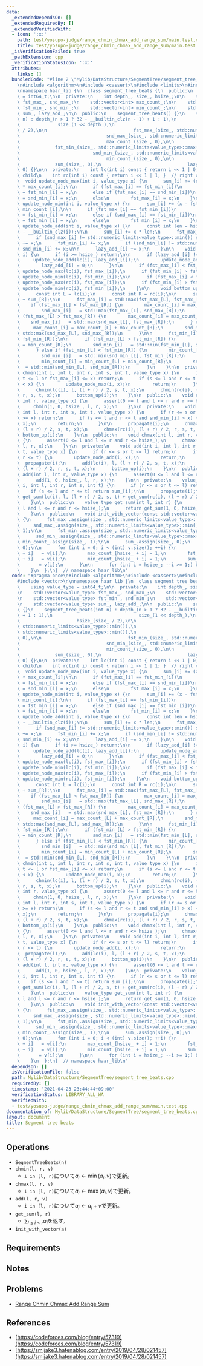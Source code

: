 ```yaml
---
data:
  _extendedDependsOn: []
  _extendedRequiredBy: []
  _extendedVerifiedWith:
  - icon: ':x:'
    path: test/yosupo-judge/range_chmin_chmax_add_range_sum/main.test.cpp
    title: test/yosupo-judge/range_chmin_chmax_add_range_sum/main.test.cpp
  _isVerificationFailed: true
  _pathExtension: cpp
  _verificationStatusIcon: ':x:'
  attributes:
    links: []
  bundledCode: "#line 2 \"Mylib/DataStructure/SegmentTree/segment_tree_beats.cpp\"\
    \n#include <algorithm>\n#include <cassert>\n#include <limits>\n#include <vector>\n\
    \nnamespace haar_lib {\n  class segment_tree_beats {\n  public:\n    using value_type\
    \ = int64_t;\n\n  private:\n    int depth_, size_, hsize_;\n\n    std::vector<value_type>\
    \ fst_max_, snd_max_;\n    std::vector<int> max_count_;\n\n    std::vector<value_type>\
    \ fst_min_, snd_min_;\n    std::vector<int> min_count_;\n\n    std::vector<value_type>\
    \ sum_, lazy_add_;\n\n  public:\n    segment_tree_beats() {}\n    segment_tree_beats(int\
    \ n) : depth_(n > 1 ? 32 - __builtin_clz(n - 1) + 1 : 1),\n                  \
    \              size_(1 << depth_),\n                                hsize_(size_\
    \ / 2),\n\n                                fst_max_(size_, std::numeric_limits<value_type>::min()),\n\
    \                                snd_max_(size_, std::numeric_limits<value_type>::min()),\n\
    \                                max_count_(size_, 0),\n\n                   \
    \             fst_min_(size_, std::numeric_limits<value_type>::max()),\n     \
    \                           snd_min_(size_, std::numeric_limits<value_type>::max()),\n\
    \                                min_count_(size_, 0),\n\n                   \
    \             sum_(size_, 0),\n                                lazy_add_(size_,\
    \ 0) {}\n\n  private:\n    int lc(int i) const { return i << 1 | 0; }  // left\
    \ child\n    int rc(int i) const { return i << 1 | 1; }  // right child\n\n  \
    \  void update_node_max(int i, value_type x) {\n      sum_[i] += (x - fst_max_[i])\
    \ * max_count_[i];\n\n      if (fst_max_[i] == fst_min_[i])\n        fst_max_[i]\
    \ = fst_min_[i] = x;\n      else if (fst_max_[i] == snd_min_[i])\n        fst_max_[i]\
    \ = snd_min_[i] = x;\n      else\n        fst_max_[i] = x;\n    }\n\n    void\
    \ update_node_min(int i, value_type x) {\n      sum_[i] += (x - fst_min_[i]) *\
    \ min_count_[i];\n\n      if (fst_max_[i] == fst_min_[i])\n        fst_max_[i]\
    \ = fst_min_[i] = x;\n      else if (snd_max_[i] == fst_min_[i])\n        snd_max_[i]\
    \ = fst_min_[i] = x;\n      else\n        fst_min_[i] = x;\n    }\n\n    void\
    \ update_node_add(int i, value_type x) {\n      const int len = hsize_ >> (31\
    \ - __builtin_clz(i));\n\n      sum_[i] += x * len;\n      fst_max_[i] += x;\n\
    \      if (snd_max_[i] != std::numeric_limits<value_type>::min()) snd_max_[i]\
    \ += x;\n      fst_min_[i] += x;\n      if (snd_min_[i] != std::numeric_limits<value_type>::max())\
    \ snd_min_[i] += x;\n\n      lazy_add_[i] += x;\n    }\n\n    void propagate(int\
    \ i) {\n      if (i >= hsize_) return;\n\n      if (lazy_add_[i] != 0) {\n   \
    \     update_node_add(lc(i), lazy_add_[i]);\n        update_node_add(rc(i), lazy_add_[i]);\n\
    \        lazy_add_[i] = 0;\n      }\n\n      if (fst_max_[i] < fst_max_[lc(i)])\
    \ update_node_max(lc(i), fst_max_[i]);\n      if (fst_min_[i] > fst_min_[lc(i)])\
    \ update_node_min(lc(i), fst_min_[i]);\n\n      if (fst_max_[i] < fst_max_[rc(i)])\
    \ update_node_max(rc(i), fst_max_[i]);\n      if (fst_min_[i] > fst_min_[rc(i)])\
    \ update_node_min(rc(i), fst_min_[i]);\n    }\n\n    void bottom_up(int i) {\n\
    \      const int L = lc(i);\n      const int R = rc(i);\n\n      sum_[i] = sum_[L]\
    \ + sum_[R];\n\n      fst_max_[i] = std::max(fst_max_[L], fst_max_[R]);\n\n  \
    \    if (fst_max_[L] < fst_max_[R]) {\n        max_count_[i] = max_count_[R];\n\
    \        snd_max_[i]   = std::max(fst_max_[L], snd_max_[R]);\n      } else if\
    \ (fst_max_[L] > fst_max_[R]) {\n        max_count_[i] = max_count_[L];\n    \
    \    snd_max_[i]   = std::max(snd_max_[L], fst_max_[R]);\n      } else {\n   \
    \     max_count_[i] = max_count_[L] + max_count_[R];\n        snd_max_[i]   =\
    \ std::max(snd_max_[L], snd_max_[R]);\n      }\n\n      fst_min_[i] = std::min(fst_min_[L],\
    \ fst_min_[R]);\n\n      if (fst_min_[L] > fst_min_[R]) {\n        min_count_[i]\
    \ = min_count_[R];\n        snd_min_[i]   = std::min(fst_min_[L], snd_min_[R]);\n\
    \      } else if (fst_min_[L] < fst_min_[R]) {\n        min_count_[i] = min_count_[L];\n\
    \        snd_min_[i]   = std::min(snd_min_[L], fst_min_[R]);\n      } else {\n\
    \        min_count_[i] = min_count_[L] + min_count_[R];\n        snd_min_[i] \
    \  = std::min(snd_min_[L], snd_min_[R]);\n      }\n    }\n\n  private:\n    void\
    \ chmin(int i, int l, int r, int s, int t, value_type x) {\n      if (r <= s or\
    \ t <= l or fst_max_[i] <= x) return;\n      if (s <= l and r <= t and snd_max_[i]\
    \ < x) {\n        update_node_max(i, x);\n        return;\n      }\n\n      propagate(i);\n\
    \      chmin(lc(i), l, (l + r) / 2, s, t, x);\n      chmin(rc(i), (l + r) / 2,\
    \ r, s, t, x);\n      bottom_up(i);\n    }\n\n  public:\n    void chmin(int l,\
    \ int r, value_type x) {\n      assert(0 <= l and l <= r and r <= hsize_);\n \
    \     chmin(1, 0, hsize_, l, r, x);\n    }\n\n  private:\n    void chmax(int i,\
    \ int l, int r, int s, int t, value_type x) {\n      if (r <= s or t <= l or fst_min_[i]\
    \ >= x) return;\n      if (s <= l and r <= t and snd_min_[i] > x) {\n        update_node_min(i,\
    \ x);\n        return;\n      }\n\n      propagate(i);\n      chmax(lc(i), l,\
    \ (l + r) / 2, s, t, x);\n      chmax(rc(i), (l + r) / 2, r, s, t, x);\n     \
    \ bottom_up(i);\n    }\n\n  public:\n    void chmax(int l, int r, value_type x)\
    \ {\n      assert(0 <= l and l <= r and r <= hsize_);\n      chmax(1, 0, hsize_,\
    \ l, r, x);\n    }\n\n  private:\n    void add(int i, int l, int r, int s, int\
    \ t, value_type x) {\n      if (r <= s or t <= l) return;\n      if (s <= l and\
    \ r <= t) {\n        update_node_add(i, x);\n        return;\n      }\n\n    \
    \  propagate(i);\n      add(lc(i), l, (l + r) / 2, s, t, x);\n      add(rc(i),\
    \ (l + r) / 2, r, s, t, x);\n      bottom_up(i);\n    }\n\n  public:\n    void\
    \ add(int l, int r, value_type x) {\n      assert(0 <= l and l <= r and r <= hsize_);\n\
    \      add(1, 0, hsize_, l, r, x);\n    }\n\n  private:\n    value_type get_sum(int\
    \ i, int l, int r, int s, int t) {\n      if (r <= s or t <= l) return 0;\n  \
    \    if (s <= l and r <= t) return sum_[i];\n\n      propagate(i);\n      return\
    \ get_sum(lc(i), l, (l + r) / 2, s, t) + get_sum(rc(i), (l + r) / 2, r, s, t);\n\
    \    }\n\n  public:\n    value_type get_sum(int l, int r) {\n      assert(0 <=\
    \ l and l <= r and r <= hsize_);\n      return get_sum(1, 0, hsize_, l, r);\n\
    \    }\n\n  public:\n    void init_with_vector(const std::vector<value_type> &v)\
    \ {\n      fst_max_.assign(size_, std::numeric_limits<value_type>::min());\n \
    \     snd_max_.assign(size_, std::numeric_limits<value_type>::min());\n      max_count_.assign(size_,\
    \ 1);\n\n      fst_min_.assign(size_, std::numeric_limits<value_type>::max());\n\
    \      snd_min_.assign(size_, std::numeric_limits<value_type>::max());\n     \
    \ min_count_.assign(size_, 1);\n\n      sum_.assign(size_, 0);\n      lazy_add_.assign(size_,\
    \ 0);\n\n      for (int i = 0; i < (int) v.size(); ++i) {\n        fst_max_[hsize_\
    \ + i]   = v[i];\n        max_count_[hsize_ + i] = 1;\n        fst_min_[hsize_\
    \ + i]   = v[i];\n        min_count_[hsize_ + i] = 1;\n        sum_[hsize_ + i]\
    \       = v[i];\n      }\n\n      for (int i = hsize_; --i >= 1;) bottom_up(i);\n\
    \    }\n  };\n}  // namespace haar_lib\n"
  code: "#pragma once\n#include <algorithm>\n#include <cassert>\n#include <limits>\n\
    #include <vector>\n\nnamespace haar_lib {\n  class segment_tree_beats {\n  public:\n\
    \    using value_type = int64_t;\n\n  private:\n    int depth_, size_, hsize_;\n\
    \n    std::vector<value_type> fst_max_, snd_max_;\n    std::vector<int> max_count_;\n\
    \n    std::vector<value_type> fst_min_, snd_min_;\n    std::vector<int> min_count_;\n\
    \n    std::vector<value_type> sum_, lazy_add_;\n\n  public:\n    segment_tree_beats()\
    \ {}\n    segment_tree_beats(int n) : depth_(n > 1 ? 32 - __builtin_clz(n - 1)\
    \ + 1 : 1),\n                                size_(1 << depth_),\n           \
    \                     hsize_(size_ / 2),\n\n                                fst_max_(size_,\
    \ std::numeric_limits<value_type>::min()),\n                                snd_max_(size_,\
    \ std::numeric_limits<value_type>::min()),\n                                max_count_(size_,\
    \ 0),\n\n                                fst_min_(size_, std::numeric_limits<value_type>::max()),\n\
    \                                snd_min_(size_, std::numeric_limits<value_type>::max()),\n\
    \                                min_count_(size_, 0),\n\n                   \
    \             sum_(size_, 0),\n                                lazy_add_(size_,\
    \ 0) {}\n\n  private:\n    int lc(int i) const { return i << 1 | 0; }  // left\
    \ child\n    int rc(int i) const { return i << 1 | 1; }  // right child\n\n  \
    \  void update_node_max(int i, value_type x) {\n      sum_[i] += (x - fst_max_[i])\
    \ * max_count_[i];\n\n      if (fst_max_[i] == fst_min_[i])\n        fst_max_[i]\
    \ = fst_min_[i] = x;\n      else if (fst_max_[i] == snd_min_[i])\n        fst_max_[i]\
    \ = snd_min_[i] = x;\n      else\n        fst_max_[i] = x;\n    }\n\n    void\
    \ update_node_min(int i, value_type x) {\n      sum_[i] += (x - fst_min_[i]) *\
    \ min_count_[i];\n\n      if (fst_max_[i] == fst_min_[i])\n        fst_max_[i]\
    \ = fst_min_[i] = x;\n      else if (snd_max_[i] == fst_min_[i])\n        snd_max_[i]\
    \ = fst_min_[i] = x;\n      else\n        fst_min_[i] = x;\n    }\n\n    void\
    \ update_node_add(int i, value_type x) {\n      const int len = hsize_ >> (31\
    \ - __builtin_clz(i));\n\n      sum_[i] += x * len;\n      fst_max_[i] += x;\n\
    \      if (snd_max_[i] != std::numeric_limits<value_type>::min()) snd_max_[i]\
    \ += x;\n      fst_min_[i] += x;\n      if (snd_min_[i] != std::numeric_limits<value_type>::max())\
    \ snd_min_[i] += x;\n\n      lazy_add_[i] += x;\n    }\n\n    void propagate(int\
    \ i) {\n      if (i >= hsize_) return;\n\n      if (lazy_add_[i] != 0) {\n   \
    \     update_node_add(lc(i), lazy_add_[i]);\n        update_node_add(rc(i), lazy_add_[i]);\n\
    \        lazy_add_[i] = 0;\n      }\n\n      if (fst_max_[i] < fst_max_[lc(i)])\
    \ update_node_max(lc(i), fst_max_[i]);\n      if (fst_min_[i] > fst_min_[lc(i)])\
    \ update_node_min(lc(i), fst_min_[i]);\n\n      if (fst_max_[i] < fst_max_[rc(i)])\
    \ update_node_max(rc(i), fst_max_[i]);\n      if (fst_min_[i] > fst_min_[rc(i)])\
    \ update_node_min(rc(i), fst_min_[i]);\n    }\n\n    void bottom_up(int i) {\n\
    \      const int L = lc(i);\n      const int R = rc(i);\n\n      sum_[i] = sum_[L]\
    \ + sum_[R];\n\n      fst_max_[i] = std::max(fst_max_[L], fst_max_[R]);\n\n  \
    \    if (fst_max_[L] < fst_max_[R]) {\n        max_count_[i] = max_count_[R];\n\
    \        snd_max_[i]   = std::max(fst_max_[L], snd_max_[R]);\n      } else if\
    \ (fst_max_[L] > fst_max_[R]) {\n        max_count_[i] = max_count_[L];\n    \
    \    snd_max_[i]   = std::max(snd_max_[L], fst_max_[R]);\n      } else {\n   \
    \     max_count_[i] = max_count_[L] + max_count_[R];\n        snd_max_[i]   =\
    \ std::max(snd_max_[L], snd_max_[R]);\n      }\n\n      fst_min_[i] = std::min(fst_min_[L],\
    \ fst_min_[R]);\n\n      if (fst_min_[L] > fst_min_[R]) {\n        min_count_[i]\
    \ = min_count_[R];\n        snd_min_[i]   = std::min(fst_min_[L], snd_min_[R]);\n\
    \      } else if (fst_min_[L] < fst_min_[R]) {\n        min_count_[i] = min_count_[L];\n\
    \        snd_min_[i]   = std::min(snd_min_[L], fst_min_[R]);\n      } else {\n\
    \        min_count_[i] = min_count_[L] + min_count_[R];\n        snd_min_[i] \
    \  = std::min(snd_min_[L], snd_min_[R]);\n      }\n    }\n\n  private:\n    void\
    \ chmin(int i, int l, int r, int s, int t, value_type x) {\n      if (r <= s or\
    \ t <= l or fst_max_[i] <= x) return;\n      if (s <= l and r <= t and snd_max_[i]\
    \ < x) {\n        update_node_max(i, x);\n        return;\n      }\n\n      propagate(i);\n\
    \      chmin(lc(i), l, (l + r) / 2, s, t, x);\n      chmin(rc(i), (l + r) / 2,\
    \ r, s, t, x);\n      bottom_up(i);\n    }\n\n  public:\n    void chmin(int l,\
    \ int r, value_type x) {\n      assert(0 <= l and l <= r and r <= hsize_);\n \
    \     chmin(1, 0, hsize_, l, r, x);\n    }\n\n  private:\n    void chmax(int i,\
    \ int l, int r, int s, int t, value_type x) {\n      if (r <= s or t <= l or fst_min_[i]\
    \ >= x) return;\n      if (s <= l and r <= t and snd_min_[i] > x) {\n        update_node_min(i,\
    \ x);\n        return;\n      }\n\n      propagate(i);\n      chmax(lc(i), l,\
    \ (l + r) / 2, s, t, x);\n      chmax(rc(i), (l + r) / 2, r, s, t, x);\n     \
    \ bottom_up(i);\n    }\n\n  public:\n    void chmax(int l, int r, value_type x)\
    \ {\n      assert(0 <= l and l <= r and r <= hsize_);\n      chmax(1, 0, hsize_,\
    \ l, r, x);\n    }\n\n  private:\n    void add(int i, int l, int r, int s, int\
    \ t, value_type x) {\n      if (r <= s or t <= l) return;\n      if (s <= l and\
    \ r <= t) {\n        update_node_add(i, x);\n        return;\n      }\n\n    \
    \  propagate(i);\n      add(lc(i), l, (l + r) / 2, s, t, x);\n      add(rc(i),\
    \ (l + r) / 2, r, s, t, x);\n      bottom_up(i);\n    }\n\n  public:\n    void\
    \ add(int l, int r, value_type x) {\n      assert(0 <= l and l <= r and r <= hsize_);\n\
    \      add(1, 0, hsize_, l, r, x);\n    }\n\n  private:\n    value_type get_sum(int\
    \ i, int l, int r, int s, int t) {\n      if (r <= s or t <= l) return 0;\n  \
    \    if (s <= l and r <= t) return sum_[i];\n\n      propagate(i);\n      return\
    \ get_sum(lc(i), l, (l + r) / 2, s, t) + get_sum(rc(i), (l + r) / 2, r, s, t);\n\
    \    }\n\n  public:\n    value_type get_sum(int l, int r) {\n      assert(0 <=\
    \ l and l <= r and r <= hsize_);\n      return get_sum(1, 0, hsize_, l, r);\n\
    \    }\n\n  public:\n    void init_with_vector(const std::vector<value_type> &v)\
    \ {\n      fst_max_.assign(size_, std::numeric_limits<value_type>::min());\n \
    \     snd_max_.assign(size_, std::numeric_limits<value_type>::min());\n      max_count_.assign(size_,\
    \ 1);\n\n      fst_min_.assign(size_, std::numeric_limits<value_type>::max());\n\
    \      snd_min_.assign(size_, std::numeric_limits<value_type>::max());\n     \
    \ min_count_.assign(size_, 1);\n\n      sum_.assign(size_, 0);\n      lazy_add_.assign(size_,\
    \ 0);\n\n      for (int i = 0; i < (int) v.size(); ++i) {\n        fst_max_[hsize_\
    \ + i]   = v[i];\n        max_count_[hsize_ + i] = 1;\n        fst_min_[hsize_\
    \ + i]   = v[i];\n        min_count_[hsize_ + i] = 1;\n        sum_[hsize_ + i]\
    \       = v[i];\n      }\n\n      for (int i = hsize_; --i >= 1;) bottom_up(i);\n\
    \    }\n  };\n}  // namespace haar_lib\n"
  dependsOn: []
  isVerificationFile: false
  path: Mylib/DataStructure/SegmentTree/segment_tree_beats.cpp
  requiredBy: []
  timestamp: '2021-04-23 23:44:44+09:00'
  verificationStatus: LIBRARY_ALL_WA
  verifiedWith:
  - test/yosupo-judge/range_chmin_chmax_add_range_sum/main.test.cpp
documentation_of: Mylib/DataStructure/SegmentTree/segment_tree_beats.cpp
layout: document
title: Segment tree beats
---
```


## Operations

- `SegmentTreeBeats(n)`
- `chmin(l, r, v)`
	- `i in [l, r)`について$a_i \leftarrow \min(a_i, v)$で更新。
- `chmax(l, r, v)`
	- `i in [l, r)`について$a_i \leftarrow \max(a_i, v)$で更新。
- `add(l, r, v)`
	- `i in [l, r)`について$a_i \leftarrow a_i + v$で更新。
- `get_sum(l, r)`
	- $\sum_{l \le i \lt r} a_i$を返す。
- `init_with_vector(a)`

## Requirements

## Notes

## Problems

- [Range Chmin Chmax Add Range Sum](https://judge.yosupo.jp/problem/range_chmin_chmax_add_range_sum)

## References

- [https://codeforces.com/blog/entry/57319](https://codeforces.com/blog/entry/57319)
- [https://smijake3.hatenablog.com/entry/2019/04/28/021457](https://smijake3.hatenablog.com/entry/2019/04/28/021457)

